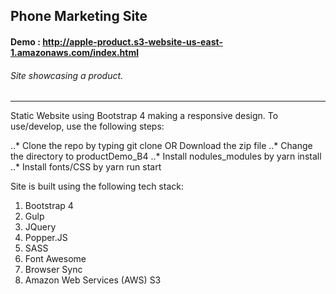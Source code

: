 ## Phone Marketing Site

#### Demo : http://apple-product.s3-website-us-east-1.amazonaws.com/index.html

###### Site showcasing a product.

---

Static Website using Bootstrap 4 making a responsive design. To use/develop, use the following steps:

..* Clone the repo by typing git clone <repo> OR Download the zip file
..* Change the directory to productDemo_B4
..* Install nodules_modules by yarn install
..* Install fonts/CSS by yarn run start 

Site is built using the following tech stack: 

1. Bootstrap 4
2. Gulp
3. JQuery
4. Popper.JS
5. SASS
6. Font Awesome
7. Browser Sync
8. Amazon Web Services (AWS) S3 